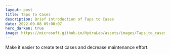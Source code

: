```yaml
---
layout: post
title: Taps to Cases
description: Brief introduction of Taps to Cases
date: 2022-09-08 09:00:07
hero_darken: true
image: https://microsoft.github.io/HydraLab/assets/images/Taps_to_cases.jpeg
---
```


Make it easier to create test cases and decrease maintenance effort.
